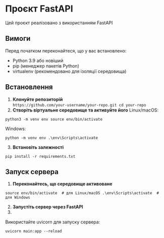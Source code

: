 # Проєкт FastAPI

Цей проєкт реалізовано з використанням FastAPI
## Вимоги

Перед початком переконайтеся, що у вас встановлено:
- Python 3.9 або новіший
- pip (менеджер пакетів Python)
- virtualenv (рекомендовано для ізоляції середовища)

## Встановлення

1. **Клонуйте репозиторій**  
   ```https://github.com/your-username/your-repo.git cd your-repo```
2. **Створіть віртуальне середовище та активуйте його**
Linux/macOS:

```python3 -m venv env source env/bin/activate```

Windows:

```python -m venv env .\env\Scripts\activate```

3. **Встановіть залежності**

```pip install -r requirements.txt```

## Запуск сервера
1. **Переконайтесь, що середовище активоване**

```source env/bin/activate  # для Linux/macOS .\env\Scripts\activate  # для Windows```

2. **Запустіть сервер через FastAPI**
3. 
Використайте uvicorn для запуску сервера:

```uvicorn main:app --reload```
